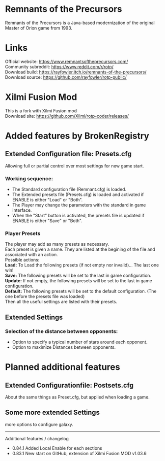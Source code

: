 # Remnants of the Precursors
Remnants of the Precursors is a Java-based modernization of the original Master of Orion game from 1993.
# Links
Official website: https://www.remnantsoftheprecursors.com/<br>
Community subreddit: https://www.reddit.com/r/rotp/<br>
Download build: https://rayfowler.itch.io/remnants-of-the-precursors/<br>
Download source: https://github.com/rayfowler/rotp-public/<br>
# Xilmi Fusion Mod
This is a fork with Xilmi Fusion mod<br>
Download site: https://github.com/Xilmi/rotp-coder/releases/<br>
# Added features by BrokenRegistry
## Extended Configuration file: Presets.cfg
Allowing full or partial control over most settings for new game start.
### Working sequence:
- The Standard configuration file (Remnant.cfg) is loaded.
- The Extended presets file (Presets.cfg) is loaded and activated if ENABLE is either "Load" or "Both".
- The Player may change the parameters with the standard in game interface.
- When the "Start" button is activated, the presets file is updated if ENABLE is either "Save" or "Both".
### Player Presets
The player may add as many presets as necessary.<br>
Each preset is given a name. They are listed at the begining of the file and associated with an action.<br>
Possible actions:<br>
__Load:__ To Load the following presets (if not empty nor invalid)... The last one win! <br>
__Save:__ The following presets will be set to the last in game configuration. <br>
__Update:__ If not empty, the following presets will be set to the last in game configuration. <br>
__Default:__ The following presets will be set to the default configuration. (The one before the presets file was loaded)<br>
Then all the useful settings are listed with their presets.
## Extended Settings
### Selection of the distance between opponents:
- Option to specify a typical number of stars around each opponent.<br>
- Option to maximize Distances between opponents.
# Planned additional features
## Extended Configurationfile: Postsets.cfg
About the same things as Preset.cfg, but applied when loading a game.
## Some more extended Settings
more options to configure galaxy.

---

Additional features / changelog<br>
- 0.84.1 Added Local Enable for each sections
- 0.83.1 New start on GitHub, extension of Xilmi Fusion MOD v1.03.6

